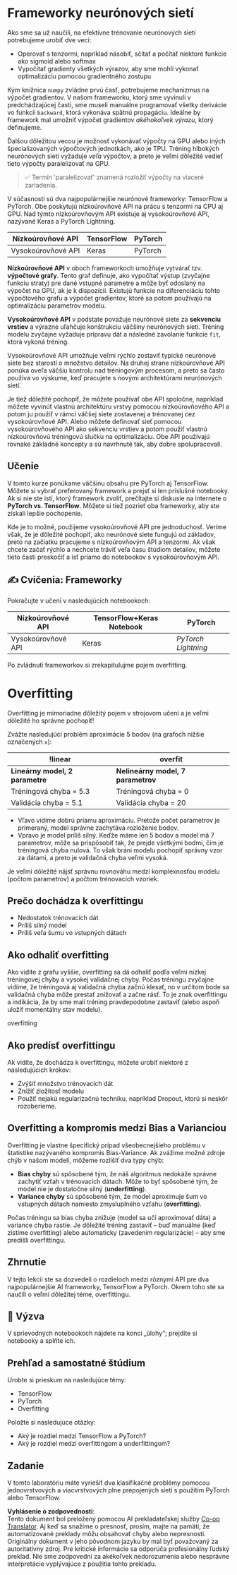 <!--
CO_OP_TRANSLATOR_METADATA:
{
  "original_hash": "b5466bcedc3c75aa35476270362f626a",
  "translation_date": "2025-07-09T16:36:47+00:00",
  "source_file": "15-rag-and-vector-databases/data/frameworks.md",
  "language_code": "sk"
}
-->
# Frameworky neurónových sietí

Ako sme sa už naučili, na efektívne trénovanie neurónových sietí potrebujeme urobiť dve veci:

* Operovať s tenzormi, napríklad násobiť, sčítať a počítať niektoré funkcie ako sigmoid alebo softmax
* Vypočítať gradienty všetkých výrazov, aby sme mohli vykonať optimalizáciu pomocou gradientného zostupu

Kým knižnica `numpy` zvládne prvú časť, potrebujeme mechanizmus na výpočet gradientov. V našom frameworku, ktorý sme vyvinuli v predchádzajúcej časti, sme museli manuálne programovať všetky derivácie vo funkcii `backward`, ktorá vykonáva spätnú propagáciu. Ideálne by framework mal umožniť výpočet gradientov *akéhokoľvek výrazu*, ktorý definujeme.

Ďalšou dôležitou vecou je možnosť vykonávať výpočty na GPU alebo iných špecializovaných výpočtových jednotkách, ako je TPU. Tréning hlbokých neurónových sietí vyžaduje *veľa* výpočtov, a preto je veľmi dôležité vedieť tieto výpočty paralelizovať na GPU.

> ✅ Termín 'paralelizovať' znamená rozložiť výpočty na viaceré zariadenia.

V súčasnosti sú dva najpopulárnejšie neurónové frameworky: TensorFlow a PyTorch. Obe poskytujú nízkoúrovňové API na prácu s tenzormi na CPU aj GPU. Nad týmto nízkoúrovňovým API existuje aj vysokoúrovňové API, nazývané Keras a PyTorch Lightning.

Nízkoúrovňové API | TensorFlow | PyTorch
------------------|------------|---------
Vysokoúrovňové API| Keras      | PyTorch

**Nízkoúrovňové API** v oboch frameworkoch umožňuje vytvárať tzv. **výpočtové grafy**. Tento graf definuje, ako vypočítať výstup (zvyčajne funkciu straty) pre dané vstupné parametre a môže byť odoslaný na výpočet na GPU, ak je k dispozícii. Existujú funkcie na diferenciáciu tohto výpočtového grafu a výpočet gradientov, ktoré sa potom používajú na optimalizáciu parametrov modelu.

**Vysokoúrovňové API** v podstate považuje neurónové siete za **sekvenciu vrstiev** a výrazne uľahčuje konštrukciu väčšiny neurónových sietí. Tréning modelu zvyčajne vyžaduje prípravu dát a následné zavolanie funkcie `fit`, ktorá vykoná tréning.

Vysokoúrovňové API umožňuje veľmi rýchlo zostaviť typické neurónové siete bez starostí o množstvo detailov. Na druhej strane nízkoúrovňové API ponúka oveľa väčšiu kontrolu nad tréningovým procesom, a preto sa často používa vo výskume, keď pracujete s novými architektúrami neurónových sietí.

Je tiež dôležité pochopiť, že môžete používať obe API spoločne, napríklad môžete vyvinúť vlastnú architektúru vrstvy pomocou nízkoúrovňového API a potom ju použiť v rámci väčšej siete zostavenej a trénovanej cez vysokoúrovňové API. Alebo môžete definovať sieť pomocou vysokoúrovňového API ako sekvenciu vrstiev a potom použiť vlastnú nízkoúrovňovú tréningovú slučku na optimalizáciu. Obe API používajú rovnaké základné koncepty a sú navrhnuté tak, aby dobre spolupracovali.

## Učenie

V tomto kurze ponúkame väčšinu obsahu pre PyTorch aj TensorFlow. Môžete si vybrať preferovaný framework a prejsť si len príslušné notebooky. Ak si nie ste istí, ktorý framework zvoliť, prečítajte si diskusie na internete o **PyTorch vs. TensorFlow**. Môžete si tiež pozrieť oba frameworky, aby ste získali lepšie pochopenie.

Kde je to možné, použijeme vysokoúrovňové API pre jednoduchosť. Veríme však, že je dôležité pochopiť, ako neurónové siete fungujú od základov, preto na začiatku pracujeme s nízkoúrovňovým API a tenzormi. Ak však chcete začať rýchlo a nechcete tráviť veľa času štúdiom detailov, môžete tieto časti preskočiť a ísť priamo do notebookov s vysokoúrovňovým API.

## ✍️ Cvičenia: Frameworky

Pokračujte v učení v nasledujúcich notebookoch:

Nízkoúrovňové API | TensorFlow+Keras Notebook | PyTorch
------------------|-----------------------------|---------
Vysokoúrovňové API| Keras                       | *PyTorch Lightning*

Po zvládnutí frameworkov si zrekapitulujme pojem overfitting.

# Overfitting

Overfitting je mimoriadne dôležitý pojem v strojovom učení a je veľmi dôležité ho správne pochopiť!

Zvážte nasledujúci problém aproximácie 5 bodov (na grafoch nižšie označených `x`):

!linear | overfit
-------------------------|--------------------------
**Lineárny model, 2 parametre** | **Nelineárny model, 7 parametrov**
Tréningová chyba = 5.3 | Tréningová chyba = 0
Validácia chyba = 5.1 | Validácia chyba = 20

* Vľavo vidíme dobrú priamu aproximáciu. Pretože počet parametrov je primeraný, model správne zachytáva rozloženie bodov.
* Vpravo je model príliš silný. Keďže máme len 5 bodov a model má 7 parametrov, môže sa prispôsobiť tak, že prejde všetkými bodmi, čím je tréningová chyba nulová. To však bráni modelu pochopiť správny vzor za dátami, a preto je validačná chyba veľmi vysoká.

Je veľmi dôležité nájsť správnu rovnováhu medzi komplexnosťou modelu (počtom parametrov) a počtom trénovacích vzoriek.

## Prečo dochádza k overfittingu

  * Nedostatok trénovacích dát
  * Príliš silný model
  * Príliš veľa šumu vo vstupných dátach

## Ako odhaliť overfitting

Ako vidíte z grafu vyššie, overfitting sa dá odhaliť podľa veľmi nízkej tréningovej chyby a vysokej validačnej chyby. Počas tréningu zvyčajne vidíme, že tréningová aj validačná chyba začnú klesať, no v určitom bode sa validačná chyba môže prestať znižovať a začne rásť. To je znak overfittingu a indikácia, že by sme mali tréning pravdepodobne zastaviť (alebo aspoň uložiť momentálny stav modelu).

overfitting

## Ako predísť overfittingu

Ak vidíte, že dochádza k overfittingu, môžete urobiť niektoré z nasledujúcich krokov:

 * Zvýšiť množstvo trénovacích dát
 * Znížiť zložitosť modelu
 * Použiť nejakú regularizačnú techniku, napríklad Dropout, ktorú si neskôr rozoberieme.

## Overfitting a kompromis medzi Bias a Varianciou

Overfitting je vlastne špecifický prípad všeobecnejšieho problému v štatistike nazývaného kompromis Bias-Variance. Ak zvážime možné zdroje chýb v našom modeli, môžeme rozlíšiť dva typy chýb:

* **Bias chyby** sú spôsobené tým, že náš algoritmus nedokáže správne zachytiť vzťah v trénovacích dátach. Môže to byť spôsobené tým, že model nie je dostatočne silný (**underfitting**).
* **Variance chyby** sú spôsobené tým, že model aproximuje šum vo vstupných dátach namiesto zmysluplného vzťahu (**overfitting**).

Počas tréningu sa bias chyba znižuje (model sa učí aproximovať dáta) a variance chyba rastie. Je dôležité tréning zastaviť – buď manuálne (keď zistíme overfitting) alebo automaticky (zavedením regularizácie) – aby sme predišli overfittingu.

## Zhrnutie

V tejto lekcii ste sa dozvedeli o rozdieloch medzi rôznymi API pre dva najpopulárnejšie AI frameworky, TensorFlow a PyTorch. Okrem toho ste sa naučili o veľmi dôležitej téme, overfittingu.

## 🚀 Výzva

V sprievodných notebookoch nájdete na konci „úlohy“; prejdite si notebooky a splňte ich.

## Prehľad a samostatné štúdium

Urobte si prieskum na nasledujúce témy:

- TensorFlow
- PyTorch
- Overfitting

Položte si nasledujúce otázky:

- Aký je rozdiel medzi TensorFlow a PyTorch?
- Aký je rozdiel medzi overfittingom a underfittingom?

## Zadanie

V tomto laboratóriu máte vyriešiť dva klasifikačné problémy pomocou jednovrstvových a viacvrstvových plne prepojených sietí s použitím PyTorch alebo TensorFlow.

**Vyhlásenie o zodpovednosti**:  
Tento dokument bol preložený pomocou AI prekladateľskej služby [Co-op Translator](https://github.com/Azure/co-op-translator). Aj keď sa snažíme o presnosť, prosím, majte na pamäti, že automatizované preklady môžu obsahovať chyby alebo nepresnosti. Originálny dokument v jeho pôvodnom jazyku by mal byť považovaný za autoritatívny zdroj. Pre kritické informácie sa odporúča profesionálny ľudský preklad. Nie sme zodpovední za akékoľvek nedorozumenia alebo nesprávne interpretácie vyplývajúce z použitia tohto prekladu.